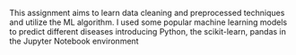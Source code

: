 This assignment aims to learn data cleaning and 
preprocessed techniques and utilize the ML algorithm.  I used some popular machine learning models to predict different diseases introducing Python, 
the scikit-learn, pandas in the Jupyter Notebook environment
